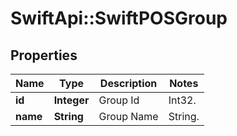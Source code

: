 # SwiftApi::SwiftPOSGroup

## Properties
Name | Type | Description | Notes
------------ | ------------- | ------------- | -------------
**id** | **Integer** | Group Id | Int32. | 
**name** | **String** | Group Name | String. | 


